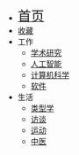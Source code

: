 * [<font size=5>首页</font>](/)
* [收藏](/collection/)
* 工作
  * [学术研究](/collection/research)
  * [人工智能](/collection/ai)
  * [计算机科学](/collection/computer-science)
  * [软件](/collection/software)
* 生活
  * [类型学](/collection/typology)
  * [访谈](/collection/interviews)
  * [运动](/collection/fitness)
  * [中医](/collection/tcm)